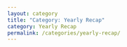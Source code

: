 ```yaml
---
layout: category
title: "Category: Yearly Recap"
category: Yearly Recap
permalink: /categories/yearly-recap/
---
```

